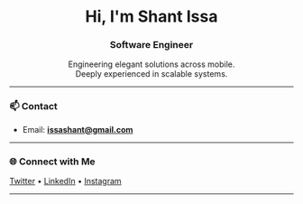 <h1 align="center">Hi, I'm Shant Issa</h1>
<h3 align="center">Software Engineer</h3>

<p align="center">
  Engineering elegant solutions across mobile.<br />
  Deeply experienced in scalable systems.
</p>

---

### 📫 Contact
- Email: **issashant@gmail.com**

---

### 🌐 Connect with Me
<p align="left">
  <a href="https://twitter.com/shant_issa" target="_blank">Twitter</a> • 
  <a href="https://linkedin.com/in/shant-issa-052670202" target="_blank">LinkedIn</a> • 
  <a href="https://instagram.com/shant.issa" target="_blank">Instagram</a>
</p>

---
